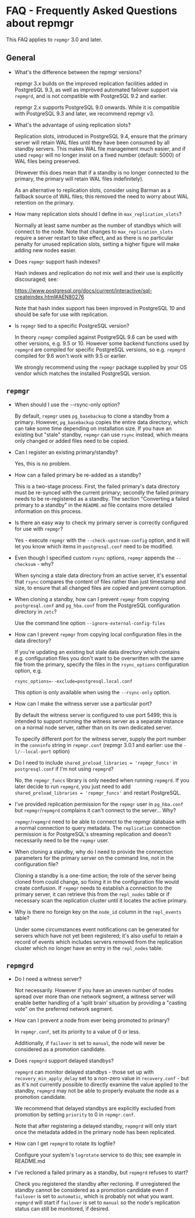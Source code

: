 FAQ - Frequently Asked Questions about repmgr
=============================================

This FAQ applies to `repmgr` 3.0 and later.

General
-------

- What's the difference between the repmgr versions?

  repmgr 3.x builds on the improved replication facilities added
  in PostgreSQL 9.3, as well as improved automated failover support
  via `repmgrd`, and is not compatible with PostgreSQL 9.2 and earlier.

  repmgr 2.x supports PostgreSQL 9.0 onwards. While it is compatible
  with PostgreSQL 9.3 and later, we recommend repmgr v3.

- What's the advantage of using replication slots?

  Replication slots, introduced in PostgreSQL 9.4, ensure that the
  primary server will retain WAL files until they have been consumed
  by all standby servers. This makes WAL file management much easier,
  and if used `repmgr` will no longer insist on a fixed number (default: 5000)
  of WAL files being preserved.

  (However this does mean that if a standby is no longer connected to the
  primary, the primary will retain WAL files indefinitely).

  As an alternative to replication slots, consider using Barman as a fallback
  source of WAL files; this removed the need to worry about WAL retention on
  the primary.

- How many replication slots should I define in `max_replication_slots`?

  Normally at least same number as the number of standbys which will connect
  to the node. Note that changes to `max_replication_slots` require a server
  restart to take effect, and as there is no particular penalty for unused
  replication slots, setting a higher figure will make adding new nodes
  easier.

- Does `repmgr` support hash indexes?

  Hash indexes and replication do not mix well and their use is explicitly
  discouraged; see:

    https://www.postgresql.org/docs/current/interactive/sql-createindex.html#AEN80276

  Note that hash index support has been improved in PostgreSQL 10 and should
  be safe for use with replication.

- Is `repmgr` tied to a specific PostgreSQL version?

  In theory `repmgr` compiled against PostgreSQL 9.6 can be used with
  other versions, e.g. 9.5 or 10. However some backend functions
  used by `repmgrd` are compiled for specific PostgreSQL versions,
  so e.g. `repmgrd` compiled for 9.6 won't work with 9.5 or earlier.

  We strongly recommend using the `repmgr` package supplied by your
  OS vendor which matches the installed PostgreSQL version.


`repmgr`
--------

- When should I use the --rsync-only option?

  By default, `repmgr` uses `pg_basebackup` to clone a standby from
  a primary. However, `pg_basebackup` copies the entire data directory, which
  can take some time depending on installation size. If you have an
  existing but "stale" standby, `repmgr` can use `rsync` instead,
  which means only changed or added files need to be copied.

- Can I register an existing primary/standby?

  Yes, this is no problem.

- How can a failed primary be re-added as a standby?

  This is a two-stage process. First, the failed primary's data directory
  must be re-synced with the current primary; secondly the failed primary
  needs to be re-registered as a standby. The section "Converting a failed
  primary to a standby" in the `README.md` file contains more detailed
  information on this process.

- Is there an easy way to check my primary server is correctly configured
  for use with `repmgr`?

  Yes - execute `repmgr` with the `--check-upstream-config` option, and it
  will let you know which items in `postgresql.conf` need to be modified.

- Even though I specified custom `rsync` options, `repmgr` appends
  the `--checksum` - why?

  When syncing a stale data directory from an active server, it's
  essential that `rsync` compares the content of files rather than
  just timestamp and size, to ensure that all changed files are
  copied and prevent corruption.

- When cloning a standby, how can I prevent `repmgr` from copying
  `postgresql.conf` and `pg_hba.conf` from the PostgreSQL configuration
  directory in `/etc`?

  Use the command line option `--ignore-external-config-files`

- How can I prevent `repmgr` from copying local configuration files
  in the data directory?

  If you're updating an existing but stale data directory which
  contains e.g. configuration files you don't want to be overwritten
  with the same file from the primary, specify the files in the
  `rsync_options` configuration option, e.g.

      rsync_options=--exclude=postgresql.local.conf

  This option is only available when using the `--rsync-only` option.

- How can I make the witness server use a particular port?

  By default the witness server is configured to use port 5499; this
  is intended to support running the witness server as  a separate
  instance on a normal node server, rather than on its own dedicated server.

  To specify different port for the witness server, supply the port number
  in the `conninfo` string in `repmgr.conf`
  (repmgr 3.0.1 and earlier: use the `-l/--local-port` option)

- Do I need to include `shared_preload_libraries = 'repmgr_funcs'`
  in `postgresql.conf` if I'm not using `repmgrd`?

  No, the `repmgr_funcs` library is only needed when running `repmgrd`.
  If you later decide to run `repmgrd`, you just need to add
  `shared_preload_libraries = 'repmgr_funcs'` and restart PostgreSQL.

- I've provided replication permission for the `repmgr` user in `pg_hba.conf`
  but `repmgr`/`repmgrd` complains it can't connect to the server... Why?

  `repmgr`/`repmgrd` need to be able to connect to the repmgr database
  with a normal connection to query metadata. The `replication` connection
  permission is for PostgreSQL's streaming replication and doesn't
  necessarily need to be the `repmgr` user.

- When cloning a standby, why do I need to provide the connection parameters
  for the primary server on the command line, not in the configuration file?

  Cloning a standby is a one-time action; the role of the server being cloned
  from could change, so fixing it in the configuration file would create
  confusion. If `repmgr` needs to establish a connection to the primary
  server, it can retrieve this from the `repl_nodes` table or if necessary
  scan the replication cluster until it locates the active primary.

- Why is there no foreign key on the `node_id` column in the `repl_events`
  table?

  Under some circumstances event notifications can be generated for servers
  which have not yet been registered; it's also useful to retain a record
  of events which includes servers removed from the replication cluster
  which no longer have an entry in the `repl_nodes` table.


`repmgrd`
---------

- Do I need a witness server?

  Not necessarily. However if you have an uneven number of nodes spread
  over more than one network segment, a witness server will enable
  better handling of a 'split brain' situation by providing a "casting
  vote" on the preferred network segment.

- How can I prevent a node from ever being promoted to primary?

  In `repmgr.conf`, set its priority to a value of 0 or less.

  Additionally, if `failover` is set to `manual`, the node will never
  be considered as a promotion candidate.

- Does `repmgrd` support delayed standbys?

  `repmgrd` can monitor delayed standbys - those set up with
  `recovery_min_apply_delay` set to a non-zero value in `recovery.conf` -
  but as it's not currently possible to directly examine the value
  applied to the standby, `repmgrd` may not be able to properly evaluate
  the node as a promotion candidate.

  We recommend that delayed standbys are explicitly excluded from promotion
  by setting `priority` to 0 in `repmgr.conf`.

  Note that after registering a delayed standby, `repmgrd` will only start
  once the metadata added in the primary node has been replicated.

- How can I get `repmgrd` to rotate its logfile?

  Configure your system's `logrotate` service to do this; see example
  in README.md

- I've recloned a failed primary as a standby, but `repmgrd` refuses to start?

  Check you registered the standby after recloning. If unregistered the standby
  cannot be considered as a promotion candidate even if `failover` is set to
  `automatic`, which is probably not what you want. `repmgrd` will start if
  `failover` is set to `manual` so the node's replication status can still
  be monitored, if desired.
